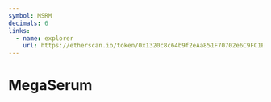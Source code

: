 ```yaml
---
symbol: MSRM
decimals: 6
links:
  - name: explorer
    url: https://etherscan.io/token/0x1320c8c64b9f2eAa851F70702e6C9FC1EE4E8Ce4
---
```


# MegaSerum
